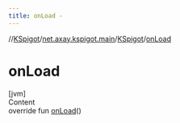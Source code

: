 ```yaml
---
title: onLoad -
---
```

//[KSpigot](../../index.md)/[net.axay.kspigot.main](../index.md)/[KSpigot](index.md)/[onLoad](on-load.md)



# onLoad  
[jvm]  
Content  
override fun [onLoad](on-load.md)()  



